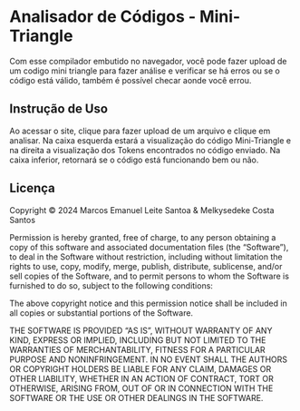 # Analisador de Códigos - Mini-Triangle

Com esse compilador embutido no navegador, você pode fazer upload de um codigo mini triangle para fazer análise e verificar se há erros ou se o código está válido, também é possível checar aonde você errou. 

## Instrução de Uso

Ao acessar o site, clique para fazer upload de um arquivo e clique em analisar. Na caixa esquerda estará a visualização do código Mini-Triangle e na direita a visualização dos Tokens encontrados no código enviado. Na caixa inferior, retornará se o código está funcionando bem ou não. 

## Licença

Copyright © 2024 Marcos Emanuel Leite Santoa & Melkysedeke Costa Santos

Permission is hereby granted, free of charge, to any person obtaining a copy of this software and associated documentation files (the “Software”), to deal in the Software without restriction, including without limitation the rights to use, copy, modify, merge, publish, distribute, sublicense, and/or sell copies of the Software, and to permit persons to whom the Software is furnished to do so, subject to the following conditions:

The above copyright notice and this permission notice shall be included in all copies or substantial portions of the Software.

THE SOFTWARE IS PROVIDED “AS IS”, WITHOUT WARRANTY OF ANY KIND, EXPRESS OR IMPLIED, INCLUDING BUT NOT LIMITED TO THE WARRANTIES OF MERCHANTABILITY, FITNESS FOR A PARTICULAR PURPOSE AND NONINFRINGEMENT. IN NO EVENT SHALL THE AUTHORS OR COPYRIGHT HOLDERS BE LIABLE FOR ANY CLAIM, DAMAGES OR OTHER LIABILITY, WHETHER IN AN ACTION OF CONTRACT, TORT OR OTHERWISE, ARISING FROM, OUT OF OR IN CONNECTION WITH THE SOFTWARE OR THE USE OR OTHER DEALINGS IN THE SOFTWARE.